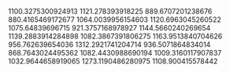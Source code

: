 1100.3275300924913
1121.278393918225
889.6707201238676
880.4165469172677
1064.0039956154603
1120.6963045260522
1075.64839696715
921.3757168978927
1144.5660240269654
1139.2883914284898
1082.3867391806275
1163.9513840704626
956.762639654036
1312.2921741204714
936.5071864834014
868.7643024495362
1082.4430988690194
1009.3160117907837
1032.9644658919065
1273.1190486280975
1108.900415578442